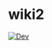# wiki2

<!-- [![Stable](https://img.shields.io/badge/docs-stable-blue.svg)](https://liuxu89.github.io/wiki2.jl/stable) -->
[![Dev](https://img.shields.io/badge/docs-dev-blue.svg)](https://liuxu89.github.io/wiki2.jl/dev)
<!-- [![Build Status](https://github.com/liuxu89/wiki2.jl/actions/workflows/CI.yml/badge.svg?branch=main)](https://github.com/liuxu89/wiki2.jl/actions/workflows/CI.yml?query=branch%3Amain) -->
